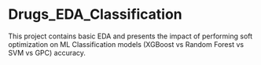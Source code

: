 # Drugs_EDA_Classification
This project contains basic EDA and presents the impact of performing soft optimization on ML Classification models (XGBoost vs Random Forest vs SVM vs GPC) accuracy.
